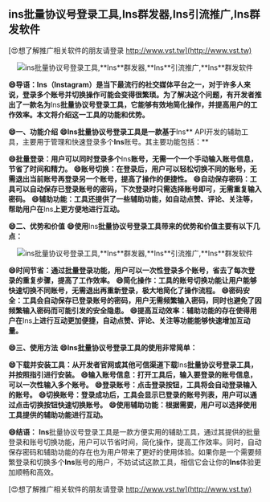 ## **ins批量协议号登录工具,**Ins**群发器,**Ins**引流推广,**Ins**群发软件**

[😍想了解推广相关软件的朋友请登录 http://www.vst.tw](http://www.vst.tw)

 <center><img src="https://vst.tw/MP4/tuiguang/png/8.png" alt="ins批量协议号登录工具,**Ins**群发器,**Ins**引流推广,**Ins**群发软件"></center>

**😄导语：**Ins**（**Ins**tagram）是当下最流行的社交媒体平台之一，对于许多人来说，登录多个账号并切换操作可能会变得很繁琐。为了解决这个问题，有开发者推出了一款名为**Ins**批量协议号登录工具，它能够有效地简化操作，并提高用户的工作效率。本文将介绍这一工具的功能和优势。**

**😄一、功能介绍**
**😄**Ins**批量协议号登录工具是一款基于**Ins** API开发的辅助工具，主要用于管理和快速登录多个**Ins**账号。其主要功能包括：**

**😄批量登录：用户可以同时登录多个**Ins**账号，无需一个一个手动输入账号信息，节省了时间和精力。**
**😄账号切换：在登录后，用户可以轻松切换不同的账号，无需退出当前账号再登录另一个账号，提高了操作的便捷性。**
**😄自动保存密码：工具可以自动保存已登录账号的密码，下次登录时只需选择账号即可，无需重复输入密码。**
**😄辅助功能：工具还提供了一些辅助功能，如自动点赞、评论、关注等，帮助用户在**Ins**上更方便地进行互动。**

**😄二、优势和价值**
**😄使用**Ins**批量协议号登录工具带来的优势和价值主要有以下几点：**

 <center><img src="https://vst.tw/MP4/tuiguang/png/1.png" alt="ins批量协议号登录工具,**Ins**群发器,**Ins**引流推广,**Ins**群发软件"></center>

**😄时间节省：通过批量登录功能，用户可以一次性登录多个账号，省去了每次登录的重复步骤，提高了工作效率。**
**😄简化操作：工具的账号切换功能让用户能够快速切换不同账号，无需退出再重新登录，极大地简化了操作流程。**
**😄密码安全：工具会自动保存已登录账号的密码，用户无需频繁输入密码，同时也避免了因频繁输入密码而可能引发的安全隐患。**
**😄提高互动效率：辅助功能的存在使得用户在**Ins**上进行互动更加便捷，自动点赞、评论、关注等功能能够快速增加互动量。**

**😄三、使用方法**
**😄**Ins**批量协议号登录工具的使用非常简单：**

**😄下载并安装工具：从开发者官网或其他可信渠道下载**Ins**批量协议号登录工具，并按照指引进行安装。**
**😄输入账号信息：打开工具后，输入要登录的账号信息，可以一次性输入多个账号。**
**😄登录账号：点击登录按钮，工具将会自动登录输入的账号。**
**😄切换账号：登录成功后，工具会显示已登录的账号列表，用户可以通过点击切换按钮快速切换账号。**
**😄使用辅助功能：根据需要，用户可以选择使用工具提供的辅助功能进行互动。**

**😄结语：**
**Ins**批量协议号登录工具是一款方便实用的辅助工具，通过其提供的批量登录和账号切换功能，用户可以节省时间，简化操作，提高工作效率。同时，自动保存密码和辅助功能的存在也为用户带来了更好的使用体验。如果你是一个需要频繁登录和切换多个**Ins**账号的用户，不妨试试这款工具，相信它会让你的**Ins**体验更加顺畅和高效。

[😍想了解推广相关软件的朋友请登录 http://www.vst.tw](http://www.vst.tw)



